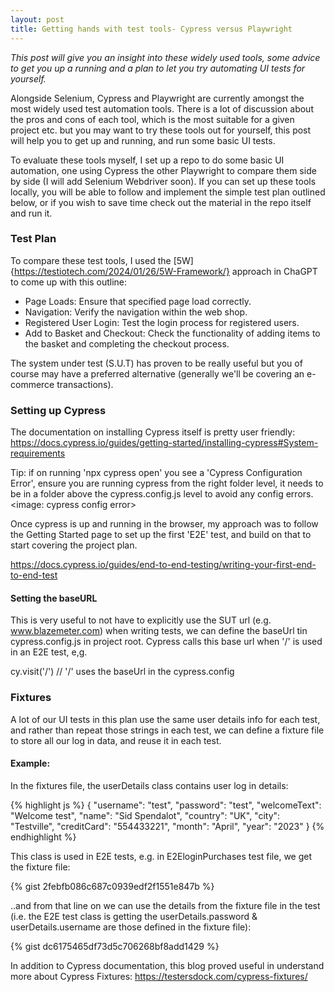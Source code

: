 ```yaml
---
layout: post
title: Getting hands with test tools- Cypress versus Playwright
---
```


<i>This post will give you an insight into these widely used tools, some advice to get you up a running and a plan to let you try automating UI tests for yourself.</i>

Alongside Selenium, Cypress and Playwright are currently amongst the most widely used test automation tools. There is a lot of discussion about the pros and cons of each tool, which is the most suitable for a given project etc. but you may want to try these tools out for yourself, this post will help you to get up and running, and run some basic UI tests.

To evaluate these tools myself, I set up a repo to do some basic UI automation, one using Cypress the other Playwright to compare them side by side (I will add Selenium Webdriver soon). If you can set up these tools locally, you will be able to follow and implement the simple test plan outlined below, or if you wish to save time check out the material in the repo itself and run it.

### Test Plan

To compare these test tools, I used the [5W]{https://testiotech.com/2024/01/26/5W-Framework/} approach in ChaGPT to come up with this outline:

<ul>
<li>Page Loads: Ensure that specified page load correctly.</li>
<li>Navigation: Verify the navigation within the web shop.</li>
<li>Registered User Login: Test the login process for registered users.</li>
<li>Add to Basket and Checkout: Check the functionality of adding items to the basket and completing the checkout process.</li>
</ul>

The system under test (S.U.T) has proven to be really useful but you of course may have a preferred alternative (generally we'll be covering an e-commerce transactions).

### Setting up Cypress

The documentation on installing Cypress itself is pretty user friendly:
https://docs.cypress.io/guides/getting-started/installing-cypress#System-requirements

Tip: if on running 'npx cypress open' you see a 'Cypress Configuration Error', ensure you are running cypress from the right folder level, it needs to be in a folder above the cypress.config.js level to avoid any config errors.
<image: cypress config error>

Once cypress is up and running in the browser, my approach was to follow the Getting Started page to set up the first 'E2E' test, and build on that to start covering the project plan.

https://docs.cypress.io/guides/end-to-end-testing/writing-your-first-end-to-end-test

#### Setting the baseURL

This is very useful to not have to explicitly use the SUT url (e.g. www.blazemeter.com) when writing tests, we can define the baseUrl tin cypress.config.js in project root. Cypress calls this base url when '/' is used in an E2E test, e,g.

cy.visit('/') // '/' uses the baseUrl in the cypress.config

### Fixtures

A lot of our UI tests in this plan use the same user details info for each test, and rather than repeat those strings in each test, we can define a fixture file to store all our log in data, and reuse it in each test.

#### Example:

In the fixtures file, the userDetails class contains user log in details:

{% highlight js %}
{
"username": "test",
"password": "test",
"welcomeText": "Welcome test",
"name": "Sid Spendalot",
"country": "UK",
"city": "Testville",
"creditCard": "554433221",
"month": "April",
"year": "2023"
}
{% endhighlight %}

This class is used in E2E tests, e.g. in E2EloginPurchases test file, we get the fixture file:

{% gist 2febfb086c687c0939edf2f1551e847b %}

..and from that line on we can use the details from the fixture file in the test (i.e. the E2E test class is getting the userDetails.password & userDetails.username are those defined in the fixture file):

{% gist dc6175465df73d5c706268bf8add1429 %}

In addition to Cypress documentation, this blog proved useful in understand more about Cypress Fixtures:
https://testersdock.com/cypress-fixtures/
